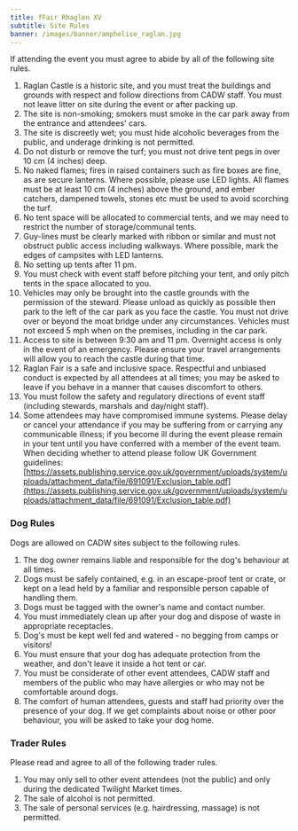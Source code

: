 ```yaml
---
title: fFair Rhaglen XV
subtitle: Site Rules
banner: /images/banner/amphelise_raglan.jpg
---
```

If attending the event you must agree to abide by all of the following site rules.

1. Raglan Castle is a historic site, and you must treat the buildings and grounds with respect and follow directions from CADW staff. You must not leave litter on site during the event or after packing up.
1. The site is non-smoking; smokers must smoke in the car park away from the entrance and attendees' cars.
1. The site is discreetly wet; you must hide alcoholic beverages from the public, and underage drinking is not permitted.
1. Do not disturb or remove the turf; you must not drive tent pegs in over 10 cm (4 inches) deep.
1. No naked flames; fires in raised containers such as fire boxes are fine, as are secure lanterns. Where possible, please use LED lights. All flames must be at least 10 cm (4 inches) above the ground, and ember catchers, dampened towels, stones etc must be used to avoid scorching the turf.
1. No tent space will be allocated to commercial tents, and we may need to restrict the number of storage/communal tents.
1. Guy-lines must be clearly marked with ribbon or similar and must not obstruct public access including walkways. Where possible, mark the edges of campsites with LED lanterns.
1. No setting up tents after 11 pm.
1. You must check with event staff before pitching your tent, and only pitch tents in the space allocated to you.
1. Vehicles may only be brought into the castle grounds with the permission of the steward. Please unload as quickly as possible then park to the left of the car park as you face the castle. You must not drive over or beyond the moat bridge under any circumstances. Vehicles must not exceed 5 mph when on the premises, including in the car park.
1. Access to site is between 9:30 am and 11 pm. Overnight access is only in the event of an emergency. Please ensure your travel arrangements will allow you to reach the castle during that time.
1. Raglan Fair is a safe and inclusive space. Respectful and unbiased conduct is expected by all attendees at all times; you may be asked to leave if you behave in a manner that causes discomfort to others.
1. You must follow the safety and regulatory directions of event staff (including stewards, marshals and day/night staff).
1. Some attendees may have compromised immune systems. Please delay or cancel your attendance if you may be suffering from or carrying any communicable illness; if you become ill during the event please remain in your tent until you have conferred with a member of the event team. When deciding whether to attend please follow UK Government guidelines: [https://assets.publishing.service.gov.uk/government/uploads/system/uploads/attachment_data/file/691091/Exclusion_table.pdf](https://assets.publishing.service.gov.uk/government/uploads/system/uploads/attachment_data/file/691091/Exclusion_table.pdf)

### Dog Rules

Dogs are allowed on CADW sites subject to the following rules.

1. The dog owner remains liable and responsible for the dog's behaviour at all times.
1. Dogs must be safely contained, e.g. in an escape-proof tent or crate, or kept on a lead held by a familiar and responsible person capable of handling them.
1. Dogs must be tagged with the owner's name and contact number.
1. You must immediately clean up after your dog and dispose of waste in appropriate receptacles.
1. Dog's must be kept well fed and watered - no begging from camps or visitors!
1. You must ensure that your dog has adequate protection from the weather, and don't leave it inside a hot tent or car.
1. You must be considerate of other event attendees, CADW staff and members of the public who may have allergies or who may not be comfortable around dogs.
1. The comfort of human attendees, guests and staff had priority over the presence of your dog. If we get complaints about noise or other poor behaviour, you will be asked to take your dog home.

### Trader Rules

Please read and agree to all of the following trader rules.

1. You may only sell to other event attendees (not the public) and only during the dedicated Twilight Market times.
1. The sale of alcohol is not permitted.
1. The sale of personal services (e.g. hairdressing, massage) is not permitted.
